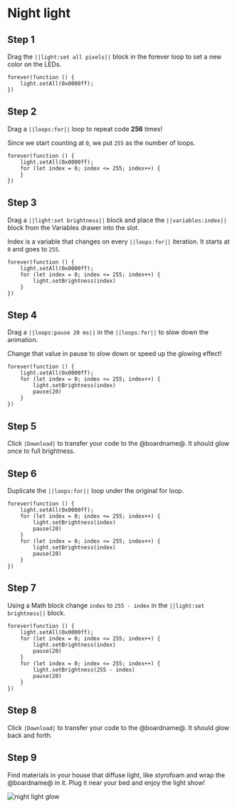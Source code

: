 # Night light

## Step 1

Drag the ``||light:set all pixels||`` block in the forever loop to set a new color on the LEDs.

```blocks
forever(function () {
    light.setAll(0x0000ff);
})
```

## Step 2

Drag a ``||loops:for||`` loop to repeat code **256** times!

Since we start counting at ``0``, we put ``255`` as the number of loops.

```blocks
forever(function () {
    light.setAll(0x0000ff);
    for (let index = 0; index <= 255; index++) {
    }
})
```

## Step 3

Drag a ``||light:set brightness||`` block and place the ``||variables:index||`` block from the Variables drawer
into the slot.

Index is a variable that changes on every ``||loops:for||`` iteration. It starts at ``0`` and goes to ``255``.

```blocks
forever(function () {
    light.setAll(0x0000ff);
    for (let index = 0; index <= 255; index++) {
        light.setBrightness(index)
    }
})
```

## Step 4

Drag a ``||loops:pause 20 ms||`` in the ``||loops:for||`` to slow down the animation.

Change that value in pause to slow down or speed up the glowing effect!

```blocks
forever(function () {
    light.setAll(0x0000ff);
    for (let index = 0; index <= 255; index++) {
        light.setBrightness(index)
        pause(20)
    }
})
```

## Step 5

Click ``|Download|`` to transfer your code to the @boardname@. It should glow once to full brightness.

## Step 6

Duplicate the ``||loops:for||`` loop under the original for loop.

```blocks
forever(function () {
    light.setAll(0x0000ff);
    for (let index = 0; index <= 255; index++) {
        light.setBrightness(index)
        pause(20)
    }
    for (let index = 0; index <= 255; index++) {
        light.setBrightness(index)
        pause(20)
    }
})
```

## Step 7

Using a Math block change ``index`` to ``255 - index`` in the ``||light:set brightness||`` block.

```blocks
forever(function () {
    light.setAll(0x0000ff);
    for (let index = 0; index <= 255; index++) {
        light.setBrightness(index)
        pause(20)
    }
    for (let index = 0; index <= 255; index++) {
        light.setBrightness(255 - index)
        pause(20)
    }
})
```

## Step 8

Click ``|Download|`` to transfer your code to the @boardname@. It should glow back and forth.

## Step 9

Find materials in your house that diffuse light, like styrofoam and wrap the @boardname@ in it. Plug it near your bed 
and enjoy the light show!

![night light glow](/static/cp/tutorials/night-light/night-glow.gif)
